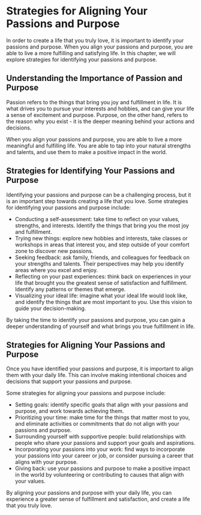 Strategies for Aligning Your Passions and Purpose
===================================================================================================

In order to create a life that you truly love, it is important to identify your passions and purpose. When you align your passions and purpose, you are able to live a more fulfilling and satisfying life. In this chapter, we will explore strategies for identifying your passions and purpose.

Understanding the Importance of Passion and Purpose
---------------------------------------------------

Passion refers to the things that bring you joy and fulfillment in life. It is what drives you to pursue your interests and hobbies, and can give your life a sense of excitement and purpose. Purpose, on the other hand, refers to the reason why you exist - it is the deeper meaning behind your actions and decisions.

When you align your passions and purpose, you are able to live a more meaningful and fulfilling life. You are able to tap into your natural strengths and talents, and use them to make a positive impact in the world.

Strategies for Identifying Your Passions and Purpose
----------------------------------------------------

Identifying your passions and purpose can be a challenging process, but it is an important step towards creating a life that you love. Some strategies for identifying your passions and purpose include:

* Conducting a self-assessment: take time to reflect on your values, strengths, and interests. Identify the things that bring you the most joy and fulfillment.
* Trying new things: explore new hobbies and interests, take classes or workshops in areas that interest you, and step outside of your comfort zone to discover new passions.
* Seeking feedback: ask family, friends, and colleagues for feedback on your strengths and talents. Their perspectives may help you identify areas where you excel and enjoy.
* Reflecting on your past experiences: think back on experiences in your life that brought you the greatest sense of satisfaction and fulfillment. Identify any patterns or themes that emerge.
* Visualizing your ideal life: imagine what your ideal life would look like, and identify the things that are most important to you. Use this vision to guide your decision-making.

By taking the time to identify your passions and purpose, you can gain a deeper understanding of yourself and what brings you true fulfillment in life.

Strategies for Aligning Your Passions and Purpose
-------------------------------------------------

Once you have identified your passions and purpose, it is important to align them with your daily life. This can involve making intentional choices and decisions that support your passions and purpose.

Some strategies for aligning your passions and purpose include:

* Setting goals: identify specific goals that align with your passions and purpose, and work towards achieving them.
* Prioritizing your time: make time for the things that matter most to you, and eliminate activities or commitments that do not align with your passions and purpose.
* Surrounding yourself with supportive people: build relationships with people who share your passions and support your goals and aspirations.
* Incorporating your passions into your work: find ways to incorporate your passions into your career or job, or consider pursuing a career that aligns with your purpose.
* Giving back: use your passions and purpose to make a positive impact in the world by volunteering or contributing to causes that align with your values.

By aligning your passions and purpose with your daily life, you can experience a greater sense of fulfillment and satisfaction, and create a life that you truly love.
